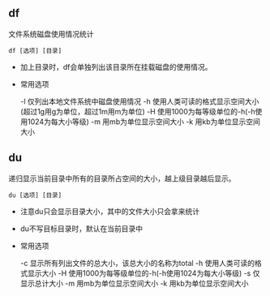 ## df
文件系统磁盘使用情况统计

    df [选项] [目录]

* 加上目录时，df会单独列出该目录所在挂载磁盘的使用情况。
  
* 常用选项  

  
    -l      仅列出本地文件系统中磁盘使用情况
    -h      使用人类可读的格式显示空间大小(超过1g用g为单位，超过1m用m为单位)
    -H      使用1000为每等级单位的-h(-h使用1024为每大小等级) 
    -m      用mb为单位显示空间大小
    -k      用kb为单位显示空间大小



## du
递归显示当前目录中所有的目录所占空间的大小，越上级目录越后显示。


    du [选项] [目录]

* 注意du只会显示目录大小，其中的文件大小只会拿来统计
  
* du不写目标目录时，默认在当前目录中

* 常用选项


    -c      显示所有列出文件的总大小，该总大小的名称为total
    -h      使用人类可读的格式显示大小
    -H      使用1000为每等级单位的-h(-h使用1024为每大小等级)
    -s      仅显示总计大小
    -m      用mb为单位显示空间大小
    -k      用kb为单位显示空间大小
